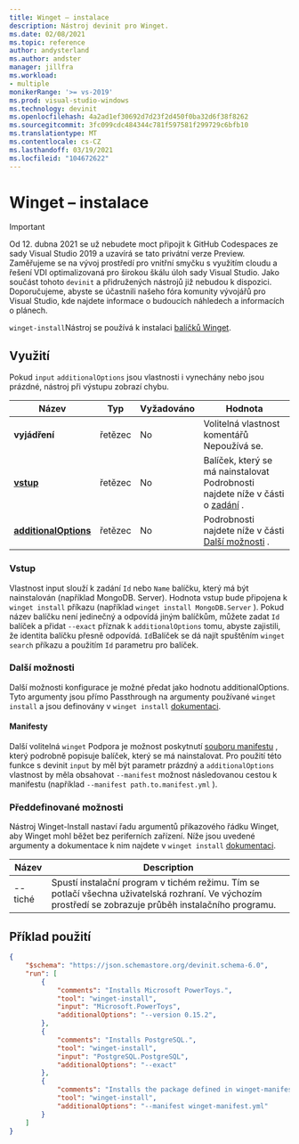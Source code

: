 ```yaml
---
title: Winget – instalace
description: Nástroj devinit pro Winget.
ms.date: 02/08/2021
ms.topic: reference
author: andysterland
ms.author: andster
manager: jillfra
ms.workload:
- multiple
monikerRange: '>= vs-2019'
ms.prod: visual-studio-windows
ms.technology: devinit
ms.openlocfilehash: 4a2ad1ef30692d7d23f2d450f0ba32d6f38f8262
ms.sourcegitcommit: 3fc099cdc484344c781f597581f299729c6bfb10
ms.translationtype: MT
ms.contentlocale: cs-CZ
ms.lasthandoff: 03/19/2021
ms.locfileid: "104672622"
---
```

# <a name="winget-install"></a>Winget – instalace

> [!IMPORTANT]
> Od 12. dubna 2021 se už nebudete moct připojit k GitHub Codespaces ze sady Visual Studio 2019 a uzavírá se tato privátní verze Preview. Zaměřujeme se na vývoj prostředí pro vnitřní smyčku s využitím cloudu a řešení VDI optimalizovaná pro širokou škálu úloh sady Visual Studio. Jako součást tohoto `devinit` a přidružených nástrojů již nebudou k dispozici. Doporučujeme, abyste se účastnili našeho fóra komunity vývojářů pro Visual Studio, kde najdete informace o budoucích náhledech a informacích o plánech.

`winget-install`Nástroj se používá k instalaci [balíčků Winget](https://docs.microsoft.com/windows/package-manager/winget/).

## <a name="usage"></a>Využití

Pokud `input` `additionalOptions` jsou vlastnosti i vynechány nebo jsou prázdné, nástroj při výstupu zobrazí chybu.

| Název                                         | Typ   | Vyžadováno | Hodnota                                                                             |
|----------------------------------------------|--------|----------|-----------------------------------------------------------------------------------|
| **vyjádření**                                 | řetězec | No       | Volitelná vlastnost komentářů Nepoužívá se.                                             |
| [**vstup**](#input)                          | řetězec | No       | Balíček, který se má nainstalovat Podrobnosti najdete níže v části o [zadání](#input) .                    |
| [**additionalOptions**](#additional-options) | řetězec | No       | Podrobnosti najdete níže v části [Další možnosti](#additional-options) .                  |

### <a name="input"></a>Vstup

Vlastnost input slouží k zadání `Id` nebo `Name` balíčku, který má být nainstalován (například MongoDB. Server). Hodnota vstup bude připojena k `winget install` příkazu (například `winget install MongoDB.Server` ). Pokud název balíčku není jedinečný a odpovídá jiným balíčkům, můžete zadat `Id` balíček a přidat `--exact` příznak k `additionalOptions` tomu, abyste zajistili, že identita balíčku přesně odpovídá. `Id`Balíček se dá najít spuštěním `winget search` příkazu a použitím `Id` parametru pro balíček.  

### <a name="additional-options"></a>Další možnosti

Další možnosti konfigurace je možné předat jako hodnotu additionalOptions. Tyto argumenty jsou přímo Passthrough na argumenty používané `winget install` a jsou definovány v `winget install` [dokumentaci](https://docs.microsoft.com/windows/package-manager/winget/install).

#### <a name="manifests"></a>Manifesty

Další volitelná `winget` Podpora je možnost poskytnutí [souboru manifestu](https://docs.microsoft.com/windows/package-manager/winget/install#local-install) , který podrobně popisuje balíček, který se má nainstalovat. Pro použití této funkce s devinit `input` by měl být parametr prázdný a `additionalOptions` vlastnost by měla obsahovat `--manifest` možnost následovanou cestou k manifestu (například `--manifest path.to.manifest.yml` ).

### <a name="built-in-options"></a>Předdefinované možnosti

Nástroj Winget-Install nastaví řadu argumentů příkazového řádku Winget, aby Winget mohl běžet bez periferních zařízení. Níže jsou uvedené argumenty a dokumentace k nim najdete v `winget install` [dokumentaci](https://docs.microsoft.com/windows/package-manager/winget/install).

| Název     | Description                                                                                                                       |
|----------|-----------------------------------------------------------------------------------------------------------------------------------|
| --tiché | Spustí instalační program v tichém režimu. Tím se potlačí všechna uživatelská rozhraní. Ve výchozím prostředí se zobrazuje průběh instalačního programu.                       | 

## <a name="example-usage"></a>Příklad použití

```json
{
    "$schema": "https://json.schemastore.org/devinit.schema-6.0",
    "run": [
        {
            "comments": "Installs Microsoft PowerToys.",
            "tool": "winget-install",
            "input": "Microsoft.PowerToys",
            "additionalOptions": "--version 0.15.2",
        },
        {
            "comments": "Installs PostgreSQL.",
            "tool": "winget-install",
            "input": "PostgreSQL.PostgreSQL",
            "additionalOptions": "--exact"
        },
        {
            "comments": "Installs the package defined in winget-manifest.yml.",
            "tool": "winget-install",
            "additionalOptions": "--manifest winget-manifest.yml"
        }
    ]
}
```
